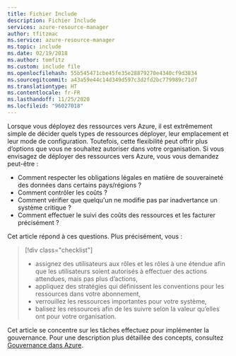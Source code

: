 ```yaml
---
title: Fichier Include
description: Fichier Include
services: azure-resource-manager
author: tfitzmac
ms.service: azure-resource-manager
ms.topic: include
ms.date: 02/19/2018
ms.author: tomfitz
ms.custom: include file
ms.openlocfilehash: 55b545471cbe45fe35e28879270e4340cf9d3834
ms.sourcegitcommit: a43a59e44c14d349d597c3d2fd2bc779989c71d7
ms.translationtype: HT
ms.contentlocale: fr-FR
ms.lasthandoff: 11/25/2020
ms.locfileid: "96027018"
---
```

Lorsque vous déployez des ressources vers Azure, il est extrêmement simple de décider quels types de ressources déployer, leur emplacement et leur mode de configuration. Toutefois, cette flexibilité peut offrir plus d’options que vous ne souhaitez autoriser dans votre organisation. Si vous envisagez de déployer des ressources vers Azure, vous vous demandez peut-être :

* Comment respecter les obligations légales en matière de souveraineté des données dans certains pays/régions ?
* Comment contrôler les coûts ?
* Comment vérifier que quelqu'un ne modifie pas par inadvertance un système critique ?
* Comment effectuer le suivi des coûts des ressources et les facturer précisément ?

Cet article répond à ces questions. Plus précisément, vous :

> [!div class="checklist"]
> * assignez des utilisateurs aux rôles et les rôles à une étendue afin que les utilisateurs soient autorisés à effectuer des actions attendues, mais pas plus d’actions,
> * appliquez des stratégies qui définissent les conventions pour les ressources dans votre abonnement,
> * verrouillez les ressources importantes pour votre système,
> * balisez les ressources afin de les suivre selon la valeur qu’elles ont pour votre organisation.

Cet article se concentre sur les tâches effectuez pour implémenter la gouvernance. Pour une description plus détaillée des concepts, consultez [Gouvernance dans Azure](../articles/governance/index.yml).